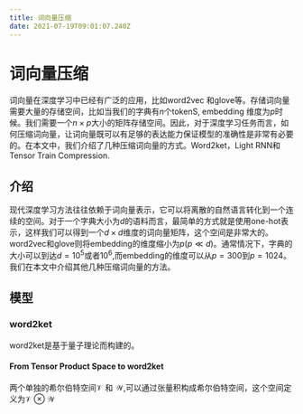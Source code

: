 ```yaml
---
title: 词向量压缩
date: 2021-07-19T09:01:07.240Z
---
```

<!--
 * @Author: your name
 * @Date: 2021-07-19 16:24:09
 * @LastEditTime: 2021-07-19 16:56:05
 * @LastEditors: Please set LastEditors
 * @Description: In User Settings Edit
 * @FilePath: /starter-academic-zhan/content/post/词向量压缩/index.md
-->


# 词向量压缩

词向量在深度学习中已经有广泛的应用，比如word2vec 和glove等。存储词向量需要大量的存储空间，比如当我们的字典有$n$个tokenS, embedding 维度为$p$时候。我们需要一个$n\times p$大小的矩阵存储空间。因此，对于深度学习任务而言，如何压缩词向量，让词向量既可以有足够的表达能力保证模型的准确性是非常有必要的。在本文中，我们介绍了几种压缩词向量的方式。Word2ket，Light RNN和Tensor Train Compression.

## 介绍

现代深度学习方法往往依赖于词向量表示，它可以将离散的自然语言转化到一个连续的空间。对于一个字典大小为$d$的语料而言，最简单的方式就是使用one-hot表示，这样我们可以得到一个$d\times d$维度的词向量矩阵，这个空间是非常大的。word2vec和glove则将embedding的维度缩小为$p$($p\ll d$)。通常情况下，字典的大小可以到达$d=10^5$或者$10^6$,而embedding的维度可以从$p=300$到$p=1024$。我们在本文中介绍其他几种压缩词向量的方法。

## 模型

### word2ket

word2ket是基于量子理论而构建的。

#### From Tensor Product Space to word2ket

两个单独的希尔伯特空间$\mathcal{V}$ 和 $\mathcal{W}$,可以通过张量积构成希尔伯特空间，这个空间定义为$\mathcal{V}\otimes\mathcal{W}$